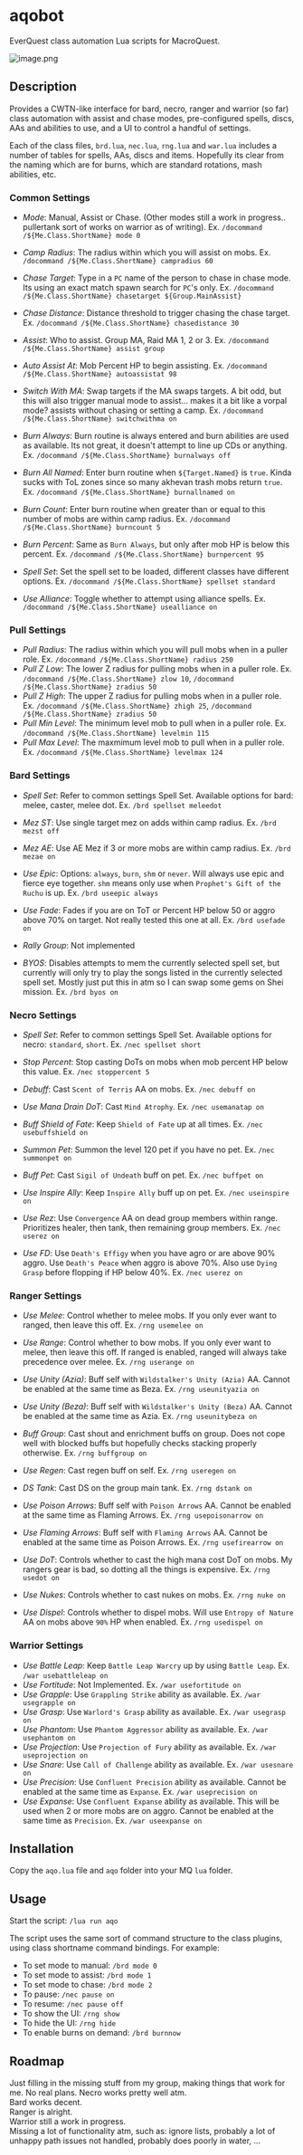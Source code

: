 # aqobot

EverQuest class automation Lua scripts for MacroQuest.

![image.png](./image.png)

## Description
Provides a CWTN-like interface for bard, necro, ranger and warrior (so far) class automation with assist and chase modes, pre-configured spells, discs, AAs and abilities to use, and a UI to control a handful of settings.

Each of the class files, `brd.lua`, `nec.lua`, `rng.lua` and `war.lua` includes a number of tables for spells, AAs, discs and items. Hopefully its clear from the naming which are for burns, which are standard rotations, mash abilities, etc.

### Common Settings

- *Mode*: Manual, Assist or Chase. (Other modes still a work in progress.. pullertank sort of works on warrior as of writing). Ex. `/docommand /${Me.Class.ShortName} mode 0`

- *Camp Radius*: The radius within which you will assist on mobs. Ex. `/docommand /${Me.Class.ShortName} campradius 60`

- *Chase Target*: Type in a `PC` name of the person to chase in chase mode. Its using an exact match spawn search for `PC`'s only. Ex. `/docommand /${Me.Class.ShortName} chasetarget ${Group.MainAssist}`
- *Chase Distance*: Distance threshold to trigger chasing the chase target. Ex. `/docommand /${Me.Class.ShortName} chasedistance 30`

- *Assist*: Who to assist. Group MA, Raid MA 1, 2 or 3. Ex. `/docommand /${Me.Class.ShortName} assist group`
- *Auto Assist At*: Mob Percent HP to begin assisting. Ex. `/docommand /${Me.Class.ShortName} autoassistat 98`
- *Switch With MA*: Swap targets if the MA swaps targets. A bit odd, but this will also trigger manual mode to assist... makes it a bit like a vorpal mode? assists without chasing or setting a camp. Ex. `/docommand /${Me.Class.ShortName} switchwithma on`

- *Burn Always*: Burn routine is always entered and burn abilities are used as available. Its not great, it doesn't attempt to line up CDs or anything. Ex. `/docommand /${Me.Class.ShortName} burnalways off`
- *Burn All Named*: Enter burn routine when `${Target.Named}` is `true`. Kinda sucks with ToL zones since so many akhevan trash mobs return `true`. Ex. `/docommand /${Me.Class.ShortName} burnallnamed on`
- *Burn Count*: Enter burn routine when greater than or equal to this number of mobs are within camp radius. Ex. `/docommand /${Me.Class.ShortName} burncount 5`
- *Burn Percent*: Same as `Burn Always`, but only after mob HP is below this percent. Ex. `/docommand /${Me.Class.ShortName} burnpercent 95`

- *Spell Set*: Set the spell set to be loaded, different classes have different options. Ex. `/docommand /${Me.Class.ShortName} spellset standard`

- *Use Alliance*: Toggle whether to attempt using alliance spells. Ex. `/docommand /${Me.Class.ShortName} usealliance on`

### Pull Settings

- *Pull Radius*: The radius within which you will pull mobs when in a puller role. Ex. `/docommand /${Me.Class.ShortName} radius 250`
- *Pull Z Low*: The lower Z radius for pulling mobs when in a puller role. Ex. `/docommand /${Me.Class.ShortName} zlow 10`, `/docommand /${Me.Class.ShortName} zradius 50`
- *Pull Z High*: The upper Z radius for pulling mobs when in a puller role. Ex. `/docommand /${Me.Class.ShortName} zhigh 25`, `/docommand /${Me.Class.ShortName} zradius 50`
- *Pull Min Level*: The minimum level mob to pull when in a puller role. Ex. `/docommand /${Me.Class.ShortName} levelmin 115`
- *Pull Max Level*: The maxmimum level mob to pull when in a puller role. Ex. `/docommand /${Me.Class.ShortName} levelmax 124`

### Bard Settings

- *Spell Set*: Refer to common settings Spell Set. Available options for bard: melee, caster, melee dot. Ex. `/brd spellset meleedot`

- *Mez ST*: Use single target mez on adds within camp radius. Ex. `/brd mezst off`
- *Mez AE*: Use AE Mez if 3 or more mobs are within camp radius. Ex. `/brd mezae on`

- *Use Epic*: Options: `always`, `burn`, `shm` or `never`. Will always use epic and fierce eye together. `shm` means only use when `Prophet's Gift of the Ruchu` is up. Ex. `/brd useepic always`

- *Use Fade*: Fades if you are on ToT or Percent HP below 50 or aggro above 70% on target. Not really tested this one at all. Ex. `/brd usefade on`
- *Rally Group*: Not implemented

- *BYOS*: Disables attempts to mem the currently selected spell set, but currently will only try to play the songs listed in the currently selected spell set. Mostly just put this in atm so I can swap some gems on Shei mission. Ex. `/brd byos on`

### Necro Settings

- *Spell Set*: Refer to common settings Spell Set. Available options for necro: `standard`, `short`. Ex. `/nec spellset short`

- *Stop Percent*: Stop casting DoTs on mobs when mob percent HP below this value. Ex. `/nec stoppercent 5`
- *Debuff*: Cast `Scent of Terris` AA on mobs. Ex. `/nec debuff on`
- *Use Mana Drain DoT*: Cast `Mind Atrophy`. Ex. `/nec usemanatap on`

- *Buff Shield of Fate*: Keep `Shield of Fate` up at all times. Ex. `/nec usebuffshield on`

- *Summon Pet*: Summon the level 120 pet if you have no pet. Ex. `/nec summonpet on`
- *Buff Pet*: Cast `Sigil of Undeath` buff on pet. Ex. `/nec buffpet on`
- *Use Inspire Ally*: Keep `Inspire Ally` buff up on pet. Ex. `/nec useinspire on`

- *Use Rez*: Use `Convergence` AA on dead group members within range. Prioritizes healer, then tank, then remaining group members. Ex. `/nec userez on`
- *Use FD*: Use `Death's Effigy` when you have agro or are above 90% aggro. Use `Death's Peace` when aggro is above 70%. Also use `Dying Grasp` before flopping if HP below 40%. Ex. `/nec userez on`

### Ranger Settings

- *Use Melee*: Control whether to melee mobs. If you only ever want to ranged, then leave this off. Ex. `/rng usemelee on`
- *Use Range*: Control whether to bow mobs. If you only ever want to melee, then leave this off. If ranged is enabled, ranged will always take precedence over melee. Ex. `/rng userange on`

- *Use Unity (Azia)*: Buff self with `Wildstalker's Unity (Azia)` AA. Cannot be enabled at the same time as Beza. Ex. `/rng useunityazia on`
- *Use Unity (Beza)*: Buff self with `Wildstalker's Unity (Beza)` AA. Cannot be enabled at the same time as Azia. Ex. `/rng useunitybeza on`
- *Buff Group*: Cast shout and enrichment buffs on group. Does not cope well with blocked buffs but hopefully checks stacking properly otherwise. Ex. `/rng buffgroup on`
- *Use Regen*: Cast regen buff on self. Ex. `/rng useregen on`
- *DS Tank*:  Cast DS on the group main tank. Ex. `/rng dstank on`

- *Use Poison Arrows*: Buff self with `Poison Arrows` AA. Cannot be enabled at the same time as Flaming Arrows. Ex. `/rng usepoisonarrow on`
- *Use Flaming Arrows*: Buff self with `Flaming Arrows` AA. Cannot be enabled at the same time as Poison Arrows. Ex. `/rng usefirearrow on`
- *Use DoT*: Controls whether to cast the high mana cost DoT on mobs. My rangers gear is bad, so dotting all the things is expensive. Ex. `/rng usedot on`
- *Use Nukes*: Controls whether to cast nukes on mobs. Ex. `/rng nuke on`
- *Use Dispel*: Controls whether to dispel mobs. Will use `Entropy of Nature` AA on mobs above `90%` HP when enabled. Ex. `/rng usedispel on`

### Warrior Settings

- *Use Battle Leap*: Keep `Battle Leap Warcry` up by using `Battle Leap`. Ex. `/war usebattleleap on`
- *Use Fortitude*: Not Implemented. Ex. `/war usefortitude on`
- *Use Grapple*: Use `Grappling Strike` ability as available. Ex. `/war usegrapple on`
- *Use Grasp*: Use `Warlord's Grasp` ability as available. Ex. `/war usegrasp on`
- *Use Phantom*: Use `Phantom Aggressor` ability as available. Ex. `/war usephantom on`
- *Use Projection*: Use `Projection of Fury` ability as available. Ex. `/war useprojection on`
- *Use Snare*: Use `Call of Challenge` ability as available. Ex. `/war usesnare on`
- *Use Precision*: Use `Confluent Precision` ability as available. Cannot be enabled at the same time as `Expanse`. Ex. `/war useprecision on`
- *Use Expanse*: Use `Confluent Expanse` ability as available. This will be used when 2 or more mobs are on aggro. Cannot be enabled at the same time as `Precision`. Ex. `/war useexpanse on`

## Installation
Copy the `aqo.lua` file and `aqo` folder into your MQ `lua` folder.

## Usage
Start the script: `/lua run aqo`

The script uses the same sort of command structure to the class plugins, using class shortname command bindings. For example:
- To set mode to manual: `/brd mode 0`
- To set mode to assist: `/brd mode 1`
- To set mode to chase: `/brd mode 2`
- To pause: `/nec pause on`
- To resume: `/nec pause off`
- To show the UI: `/rng show`
- To hide the UI: `/rng hide`
- To enable burns on demand: `/brd burnnow`

## Roadmap
Just filling in the missing stuff from my group, making things that work for me. No real plans.
Necro works pretty well atm.  
Bard works decent.  
Ranger is alright.  
Warrior still a work in progress.  
Missing a lot of functionality atm, such as: ignore lists, probably a lot of unhappy path issues not handled, probably does poorly in water, ...
